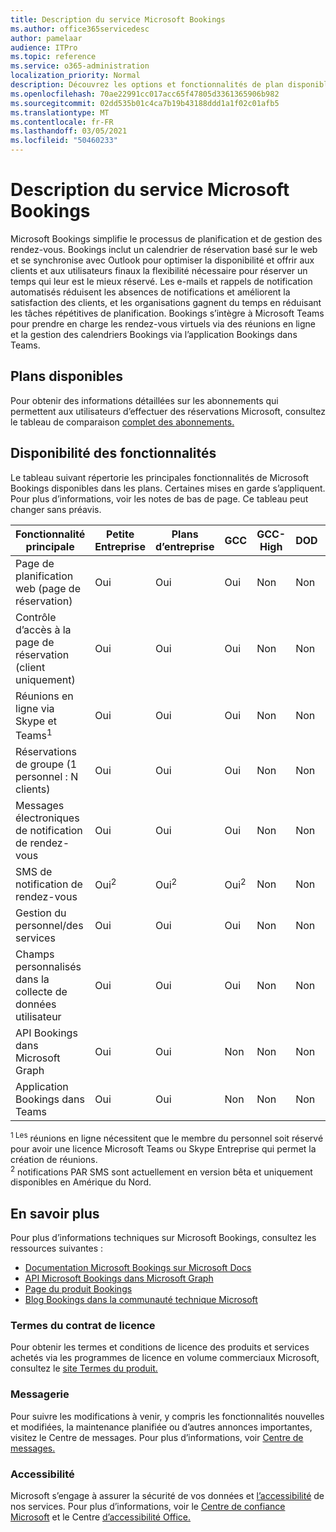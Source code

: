 ```yaml
---
title: Description du service Microsoft Bookings
ms.author: office365servicedesc
author: pamelaar
audience: ITPro
ms.topic: reference
ms.service: o365-administration
localization_priority: Normal
description: Découvrez les options et fonctionnalités de plan disponibles dans Microsoft Bookings.
ms.openlocfilehash: 70ae22991cc017acc65f47805d3361365906b982
ms.sourcegitcommit: 02dd535b01c4ca7b19b43188ddd1a1f02c01afb5
ms.translationtype: MT
ms.contentlocale: fr-FR
ms.lasthandoff: 03/05/2021
ms.locfileid: "50460233"
---
```

# <a name="microsoft-bookings-service-description"></a>Description du service Microsoft Bookings

Microsoft Bookings simplifie le processus de planification et de gestion des rendez-vous. Bookings inclut un calendrier de réservation basé sur le web et se synchronise avec Outlook pour optimiser la disponibilité et offrir aux clients et aux utilisateurs finaux la flexibilité nécessaire pour réserver un temps qui leur est le mieux réservé. Les e-mails et rappels de notification automatisés réduisent les absences de notifications et améliorent la satisfaction des clients, et les organisations gagnent du temps en réduisant les tâches répétitives de planification. Bookings s’intègre à Microsoft Teams pour prendre en charge les rendez-vous virtuels via des réunions en ligne et la gestion des calendriers Bookings via l’application Bookings dans Teams.

## <a name="available-plans"></a>Plans disponibles

Pour obtenir des informations détaillées sur les abonnements qui permettent aux utilisateurs d’effectuer des réservations Microsoft, consultez le tableau de comparaison [complet des abonnements.](https://go.microsoft.com/fwlink/?linkid=2139145)

## <a name="feature-availability"></a>Disponibilité des fonctionnalités

Le tableau suivant répertorie les principales fonctionnalités de Microsoft Bookings disponibles dans les plans. Certaines mises en garde s’appliquent. Pour plus d’informations, voir les notes de bas de page. Ce tableau peut changer sans préavis.

| Fonctionnalité principale | Petite Entreprise | Plans d’entreprise | GCC | GCC-High | DOD | Éducation |
| --- | --- | --- | --- | --- | --- | --- |
| Page de planification web (page de réservation) | Oui | Oui | Oui | Non | Non | Oui |
| Contrôle d’accès à la page de réservation (client uniquement) | Oui | Oui | Oui | Non | Non | Oui |
| Réunions en ligne via Skype et Teams<sup>1</sup> <br/> | Oui | Oui | Oui | Non | Non | Oui |
| Réservations de groupe (1 personnel : N clients) | Oui | Oui | Oui | Non | Non | Oui |
| Messages électroniques de notification de rendez-vous | Oui | Oui | Oui | Non | Non | Oui |
| SMS de notification de rendez-vous | Oui<sup>2</sup> <br/> | Oui<sup>2</sup> <br/> | Oui<sup>2</sup> <br/> | Non | Non | Oui |
| Gestion du personnel/des services | Oui | Oui | Oui | Non | Non | Oui |
| Champs personnalisés dans la collecte de données utilisateur | Oui | Oui | Oui | Non | Non | Oui |
| API Bookings dans Microsoft Graph | Oui | Oui | Non | Non | Non | Oui |
| Application Bookings dans Teams | Oui | Oui | Non | Non | Non | Oui |

<sup>1 Les</sup> réunions en ligne nécessitent que le membre du personnel soit réservé pour avoir une licence Microsoft Teams ou Skype Entreprise qui permet la création de réunions.
<br/><sup>2</sup> notifications PAR SMS sont actuellement en version bêta et uniquement disponibles en Amérique du Nord.

## <a name="learn-more"></a>En savoir plus

Pour plus d’informations techniques sur Microsoft Bookings, consultez les ressources suivantes :

- [Documentation Microsoft Bookings sur Microsoft Docs](https://docs.microsoft.com/microsoft-365/bookings/bookings-overview?view=o365-worldwide)
- [API Microsoft Bookings dans Microsoft Graph](https://docs.microsoft.com/graph/api/resources/booking-api-overview?view=graph-rest-beta)
- [Page du produit Bookings](https://www.microsoft.com/microsoft-365/business/scheduling-and-booking-app)
- [Blog Bookings dans la communauté technique Microsoft](https://techcommunity.microsoft.com/t5/microsoft-bookings-blog/bg-p/Office365BusinessAppsBlog)

### <a name="licensing-terms"></a>Termes du contrat de licence

Pour obtenir les termes et conditions de licence des produits et services achetés via les programmes de licence en volume commerciaux Microsoft, consultez le [site Termes du produit.](https://www.microsoft.com/microsoft-365)

### <a name="messaging"></a>Messagerie 

Pour suivre les modifications à venir, y compris les fonctionnalités nouvelles et modifiées, la maintenance planifiée ou d’autres annonces importantes, visitez le Centre de messages. Pour plus d’informations, voir [Centre de messages.](https://docs.microsoft.com/microsoft-365/admin/manage/message-center)

### <a name="accessibility"></a>Accessibilité

Microsoft s’engage à assurer la sécurité de vos données et [l’accessibilité](https://www.microsoft.com/trust-center/compliance/accessibility) de nos services. Pour plus d’informations, voir le [Centre de confiance Microsoft](https://www.microsoft.com/trust-center) et le Centre [d’accessibilité Office.](https://support.office.com/article/ecab0fcf-d143-4fe8-a2ff-6cd596bddc6d)
